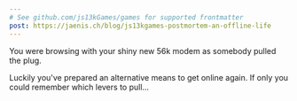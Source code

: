 ```yaml
---
# See github.com/js13kGames/games for supported frontmatter
post: https://jaenis.ch/blog/js13kgames-postmortem-an-offline-life
---
```

You were browsing with your shiny new 56k modem as somebody pulled the plug.

Luckily you've prepared an alternative means to get online again. If only you could remember which levers to pull...
